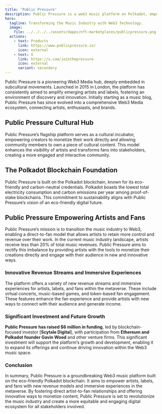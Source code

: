 ```yaml
---
title: 'Public Pressure'
description: Public Pressure is a web3 music platform on Polkadot, empowering artists and fans with innovative revenue models and immersive experiences.
hero:
  tagline: Transforming the Music Industry with Web3 Technology.
  image: 
    file: ../../../../assets/dapps/nft-marketplaces/publicpressure.png
  actions:
    - text: Products
      link: https://www.publicpressure.io/
      icon: external
    - text: X
      link: https://x.com/jointhepressure
      icon: external
      variant: secondary
---
```


Public Pressure is a pioneering Web3 Media hub, deeply embedded in subcultural movements. Launched in 2015 in London, the platform has consistently aimed to amplify emerging artists and labels, fostering an environment of discovery and innovation. Initially starting as a music blog, Public Pressure has since evolved into a comprehensive Web3 Media ecosystem, connecting artists, enthusiasts, and brands.

## Public Pressure Cultural Hub
Public Pressure’s flagship platform serves as a cultural incubator, empowering creators to monetize their work directly and allowing community members to own a piece of cultural content. This model enhances the visibility of artists and transforms fans into stakeholders, creating a more engaged and interactive community.

## The Polkadot Blockchain Foundation
Public Pressure is built on the Polkadot blockchain, known for its eco-friendly and carbon-neutral credentials. Polkadot boasts the lowest total electricity consumption and carbon emissions per year among proof-of-stake blockchains. This commitment to sustainability aligns with Public Pressure’s vision of an eco-friendly digital future.

## Public Pressure Empowering Artists and Fans
Public Pressure’s mission is to transition the music industry to Web3, enabling a direct-to-fan model that allows artists to retain more control and revenue over their work. In the current music industry landscape, artists receive less than 20% of total music revenues. Public Pressure aims to rectify this imbalance by providing artists with the tools to monetize their creations directly and engage with their audience in new and innovative ways.

### **Innovative Revenue Streams and Immersive Experiences**
The platform offers a variety of new revenue streams and immersive experiences for artists, labels, and fans within the metaverse. These include virtual concerts, music-based games, and token-based fan engagement. These features enhance the fan experience and provide artists with new ways to connect with their audience and generate income.

### **Significant Investment and Future Growth**
**Public Pressure** **has raised $6 million in funding**, led by blockchain-focused investor [**Scytale Digital**], with participation from **Ethereum and Polkadot founder Gavin Wood** and other venture firms. This significant investment will support the platform’s growth and development, enabling it to expand its offerings and continue driving innovation within the Web3 music space.

### **Conclusion**
In summary, Public Pressure is a groundbreaking Web3 music platform built on the eco-friendly Polkadot blockchain. It aims to empower artists, labels, and fans with new revenue models and immersive experiences in the metaverse. By fostering direct artist-to-fan relationships and offering innovative ways to monetize content, Public Pressure is set to revolutionize the music industry and create a more equitable and engaging digital ecosystem for all stakeholders involved.
